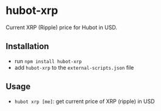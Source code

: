 # hubot-xrp

Current XRP (Ripple) price for Hubot in USD.

## Installation

 - run `npm install hubot-xrp`
 - add `hubot-xrp` to the `external-scripts.json` file

## Usage

- `hubot xrp [me]`: get current price of XRP (ripple) in USD
